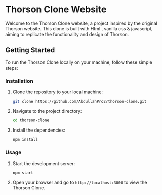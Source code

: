 # Thorson Clone Website

Welcome to the Thorson Clone website, a project inspired by the original Thorson website. This clone is built with Html , vanilla css & javascript, aiming to replicate the functionality and design of Thorson.

## Getting Started

To run the Thorson Clone locally on your machine, follow these simple steps:

### Installation

1. Clone the repository to your local machine:

    ```bash
    git clone https://github.com/AbdullahPro2/thorson-clone.git
    ```

2. Navigate to the project directory:

    ```bash
    cd thorson-clone
    ```

3. Install the dependencies:

    ```bash
    npm install
    ```

### Usage

1. Start the development server:

    ```bash
    npm start
    ```

2. Open your browser and go to `http://localhost:3000` to view the Thorson Clone.
